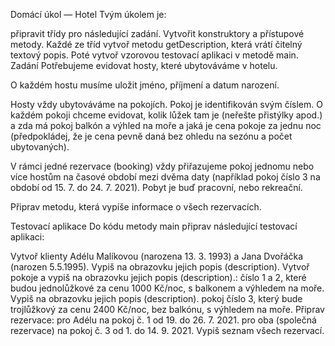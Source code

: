 Domácí úkol — Hotel
Tvým úkolem je:

připravit třídy pro následující zadání.
Vytvořit konstruktory a přístupové metody.
Každé ze tříd vytvoř metodu getDescription, která vrátí čitelný textový popis.
Poté vytvoř vzorovou testovací aplikaci v metodě main.
Zadání
Potřebujeme evidovat hosty, které ubytováváme v hotelu.

O každém hostu musíme uložit jméno, příjmení a datum narození.

Hosty vždy ubytováváme na pokojích. Pokoj je identifikován svým číslem. O každém pokoji chceme evidovat, kolik lůžek tam je (neřešte přistýlky apod.) a zda má pokoj balkón a výhled na moře a jaká je cena pokoje za jednu noc (předpokládej, že je cena pevně daná bez ohledu na sezónu a počet ubytovaných).

V rámci jedné rezervace (booking) vždy přiřazujeme pokoj jednomu nebo více hostům na časové období mezi dvěma daty (například pokoj číslo 3 na období od 15. 7. do 24. 7. 2021). Pobyt je buď pracovní, nebo rekreační.

Připrav metodu, která vypíše informace o všech rezervacích.

Testovací aplikace
Do kódu metody main připrav následující testovací aplikaci:

Vytvoř klienty Adélu Malíkovou (narozena 13. 3. 1993) a Jana Dvořáčka (narozen 5.5.1995). Vypiš na obrazovku jejich popis (description).
Vytvoř pokoje a vypiš na obrazovku jejich popis (description).:
číslo 1 a 2, které budou jednolůžkové za cenu 1000 Kč/noc, s balkonem a výhledem na moře. Vypiš na obrazovku jejich popis (description).
pokoj číslo 3, který bude trojlůžkový za cenu 2400 Kč/noc, bez balkónu, s výhledem na moře.
Připrav rezervace:
pro Adélu na pokoj č. 1 od 19. do 26. 7. 2021.
pro oba (společná rezervace) na pokoj č. 3 od 1. do 14. 9. 2021.
Vypiš seznam všech rezervací.
